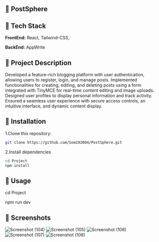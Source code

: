 ## 🔗 PostSphere

## 🔗 Tech Stack

**FrontEnd:** React, Tailwind-CSS,

**BackEnd:** AppWrite

## 🔗 Project Description

Developed a feature-rich blogging platform with user authentication, allowing users to register, login, and manage posts. Implemented functionalities for creating, editing, and deleting posts using a form integrated with TinyMCE for real-time content editing and image uploads. Designed user profiles to display personal information and track activity. Ensured a seamless user experience with secure access controls, an intuitive interface, and dynamic content display.

## 🔗 Installation

1.Clone this repository:

```bash
git clone https://github.com/Som192004/PostSphere.git
```

2.Install dependencies

```bash
cd Project
npm install
```

## 🔗 Usage

cd Project

npm run dev

## 🔗 Screenshots

![Screenshot (104)](https://github.com/user-attachments/assets/096eda64-b433-47dc-87f8-e03f2440e61b)
![Screenshot (105)](https://github.com/user-attachments/assets/39e52ced-14c2-4627-bac6-004586c56a32)
![Screenshot (106)](https://github.com/user-attachments/assets/e339a2e4-2b69-4daf-94a0-93fe5b353076)
![Screenshot (107)](https://github.com/user-attachments/assets/a2d8ece8-e23b-423b-8fa1-efda561a20b1)
![Screenshot (108)](https://github.com/user-attachments/assets/99779080-2e65-4f07-b70e-7c9f202f8ea8)

```

```
